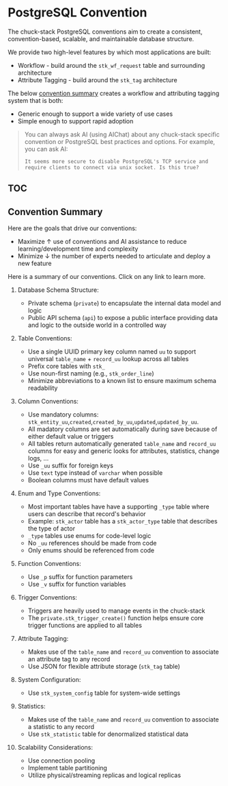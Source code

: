 # PostgreSQL Convention

The chuck-stack PostgreSQL conventions aim to create a consistent, convention-based, scalable, and maintainable database structure. 

We provide two high-level features by which most applications are built:

- Workflow - build around the `stk_wf_request` table and surrounding architecture
- Attribute Tagging - build around the `stk_tag` architecture

The below [convention summary](#convention-summary) creates a workflow and attributing tagging system that is both:

- Generic enough to support a wide variety of use cases
- Simple enough to support rapid adoption


> You can always ask AI (using AIChat) about any chuck-stack specific convention or PostgreSQL best practices and options. For example, you can ask AI:
>
>     It seems more secure to disable PostgreSQL's TCP service and require clients to connect via unix socket. Is this true?

## TOC

<!-- toc -->

## Convention Summary

Here are the goals that drive our conventions:

- Maximize ↑ use of conventions and AI assistance to reduce learning/development time and complexity
- Minimize ↓ the number of experts needed to articulate and deploy a new feature

Here is a summary of our conventions. Click on any link to learn more.

1. Database Schema Structure:
   - Private schema (`private`) to encapsulate the internal data model and logic
   - Public API schema (`api`) to expose a public interface providing data and logic to the outside world in a controlled way

2. Table Conventions:
   - Use a single UUID primary key column named `uu` to support universal `table_name` + `record_uu` lookup across all tables
   - Prefix core tables with `stk_`
   - Use noun-first naming (e.g., `stk_order_line`)
   - Minimize abbreviations to a known list to ensure maximum schema readability

3. Column Conventions:
   - Use mandatory columns: `stk_entity_uu`,`created`,`created_by_uu`,`updated`,`updated_by_uu`.
   - All madatory columns are set automatically during save because of either default value or triggers
   - All tables return automatically generated `table_name` and `record_uu` columns for easy and generic looks for attributes, statistics, change logs, ...
   - Use `_uu` suffix for foreign keys
   - Use `text` type instead of `varchar` when possible
   - Boolean columns must have default values

4. Enum and Type Conventions:
   - Most important tables have have a supporting `_type` table where users can describe that record's behavior
   - Example: `stk_actor` table has a `stk_actor_type` table that describes the type of actor
   - `_type` tables use enums for code-level logic
   - No `_uu` references should be made from code
   - Only enums should be referenced from code

5. Function Conventions:
   - Use `_p` suffix for function parameters
   - Use `_v` suffix for function variables

6. Trigger Conventions:
   - Triggers are heavily used to manage events in the chuck-stack
   - The `private.stk_trigger_create()` function helps ensure core trigger functions are applied to all tables

7. Attribute Tagging:
   - Makes use of the `table_name` and `record_uu` convention to associate an attribute tag to any record
   - Use JSON for flexible attribute storage (`stk_tag` table)

8. System Configuration:
   - Use `stk_system_config` table for system-wide settings

9. Statistics:
   - Makes use of the `table_name` and `record_uu` convention to associate a statistic to any record
   - Use `stk_statistic` table for denormalized statistical data

10. Scalability Considerations:
    - Use connection pooling
    - Implement table partitioning
    - Utilize physical/streaming replicas and logical replicas

